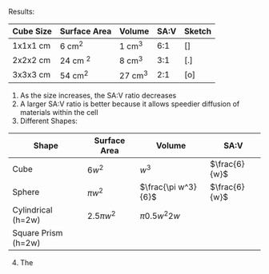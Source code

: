 Results:

| Cube Size | Surface Area | Volume    | SA:V | Sketch |
| --------- | ------------ | --------- | ---- | ------ |
| 1x1x1 cm  | 6 cm$^2$     | 1 cm$^3$  | 6:1  | \[\]   |
| 2x2x2 cm  | 24 cm $^2$   | 8 cm$^3$  | 3:1  | \[.\]  |
| 3x3x3 cm  | 54 cm$^2$    | 27 cm$^3$ | 2:1  | \[o\]  |

1. As the size increases, the SA:V ratio decreases
2. A larger SA:V ratio is better because it allows speedier diffusion of materials within the cell
3. Different Shapes:

| Shape               | Surface Area | Volume              | SA:V          |
| ------------------- | ------------ | ------------------- | ------------- |
| Cube                | $6w^2$       | $w^3$               | $\frac{6}{w}$ |
| Sphere              | $\pi w^2$    | $\frac{\pi w^3}{6}$ | $\frac{6}{w}$ |
| Cylindrical (h=2w)  | $2.5\pi w^2$ | $\pi 0.5w^2 2w$                    |               |
| Square Prism (h=2w) |              |                     |               |

4. The 